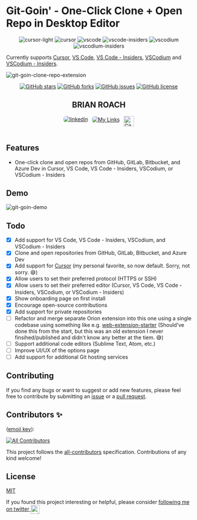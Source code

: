 # Git-Goin' - One-Click Clone + Open Repo in Desktop Editor

<div style="text-align: center">
<img src="https://raw.githubusercontent.com/itsbrex/git-goin-clone-repo-extension/main/icons/cursor-light.svg" alt="cursor-light">
<img src="https://raw.githubusercontent.com/itsbrex/git-goin-clone-repo-extension/main/icons/cursor.svg" alt="cursor">
<img src="https://raw.githubusercontent.com/itsbrex/git-goin-clone-repo-extension/main/icons/vscode.svg" alt="vscode">
<img src="https://raw.githubusercontent.com/itsbrex/git-goin-clone-repo-extension/main/icons/vscode-insiders.svg" alt="vscode-insiders">
<img src="https://raw.githubusercontent.com/itsbrex/git-goin-clone-repo-extension/main/icons/vscodium.svg" alt="vscodium">
<img src="https://raw.githubusercontent.com/itsbrex/git-goin-clone-repo-extension/main/icons/vscodium-insiders.svg" alt="vscodium-insiders">
</div>

Currently supports [Cursor](https://cursor.sh), [VS Code](https://code.visualstudio.com/), [VS Code - Insiders](https://code.visualstudio.com/insiders/), [VSCodium](https://vscodium.com/) and [VSCodium - Insiders](https://github.com/VSCodium/vscodium-insiders).

![git-goin-clone-repo-extension](https://socialify.git.ci/itsbrex/git-goin-clone-repo-extension/image?description=1&descriptionEditable=Clone%20%2B%20Open%20Any%20Repo%20in%20Desktop%20Editor%20%E2%9C%A8&logo=https%3A%2F%2Fraw.githubusercontent.com%2Fitsbrex%2Fgit-goin-clone-repo-extension%2Fmain%2Ficons%2Feditors-focus-cursor.svg&name=1&owner=1&pattern=Solid&theme=Auto)

<div style="text-align: center">

[![GitHub stars](https://img.shields.io/github/stars/itsbrex/git-goin-clone-repo-extension?style=for-the-badge)](https://github.com/itsbrex/git-goin-clone-repo-extension/stargazers) [![GitHub forks](https://img.shields.io/github/forks/itsbrex/git-goin-clone-repo-extension?style=for-the-badge)](https://github.com/itsbrex/git-goin-clone-repo-extension/network/members) [![GitHub issues](https://img.shields.io/github/issues/itsbrex/git-goin-clone-repo-extension?style=for-the-badge)](https://github.com/itsbrex/git-goin-clone-repo-extension/issues) [![GitHub license](https://img.shields.io/github/license/itsbrex/git-goin-clone-repo-extension?style=for-the-badge)](https://github.com/itsbrex/git-goin-clone-repo-extension/blob/main/LICENSE)

## BRIAN ROACH

</div>
<div style="display: flex; justify-content: center; gap: 10px; flex-wrap: wrap;">

  <a href="https://linkedin.com/in/itsbrex" target="_blank">
    <img src="https://img.shields.io/badge/linkedin-%231E77B5.svg?&style=for-the-badge&logo=linkedin&logoColor=white" alt="linkedin" style="margin-bottom: 5px; border-radius: 6px">
  </a>
  <a href="https://links.dev/brian">
    <img src="https://img.shields.io/badge/My%20Links-000000?style=for-the-badge&logo=link&logoColor=white" alt="My Links" style="margin-bottom: 5px; border-radius: 6px;  border: 1px solid white">
  </a>

  <img src="https://img.shields.io/github/followers/itsbrex?style=social" alt="GitHub followers" style="width: auto; height: 28px;">

</div>

<br>

## Features

- One-click clone and open repos from GitHub, GitLab, Bitbucket, and Azure Dev in Cursor, VS Code, VS Code - Insiders, VSCodium, or VSCodium - Insiders

## Demo

![git-goin-demo](git-goin-demo.gif)

## Todo

- [x] Add support for VS Code, VS Code - Insiders, VSCodium, and VSCodium - Insiders
- [x] Clone and open repositories from GitHub, GitLab, Bitbucket, and Azure Dev
- [x] Add support for [Cursor](https://cursor.sh) (my personal favorite, so now default. Sorry, not sorry. 😅)
- [x] Allow users to set their preferred protocol (HTTPS or SSH)
- [x] Allow users to set their preferred editor (Cursor, VS Code, VS Code - Insiders, VSCodium, or VSCodium - Insiders)
- [x] Show onboarding page on first install
- [x] Encourage open-source contributions
- [x] Add support for private repositories
- [ ] Refactor and merge separate Orion extension into this one using a single codebase using something like e.g. [web-extension-starter](https://github.com/abhijithvijayan/web-extension-starter/) (Should've done this from the start, but this was an old extension I never finsihed/published and didn't know any better at the tiem. 😅)
- [ ] Support additional code editors (Sublime Text, Atom, etc.)
- [ ] Improve UI/UX of the options page
- [ ] Add support for additional Git hosting services

## Contributing

If you find any bugs or want to suggest or add new features, please feel free to contribute by submitting an [issue](https://github.com/itsbrex/git-goin-clone-repo-extension/issues) or a [pull request](https://github.com/itsbrex/git-goin-clone-repo-extension/pulls).

## Contributors ✨

([emoji key](https://github.com/all-contributors/all-contributors#emoji-key)):

<!-- ALL-CONTRIBUTORS-BADGE:START - Do not remove or modify this section -->
[![All Contributors](https://img.shields.io/github/all-contributors/itsbrex/git-goin-clone-repo-extension?color=ee8449&style=flat-square)](#contributing)

<!-- ALL-CONTRIBUTORS-BADGE:END -->

<!-- ALL-CONTRIBUTORS-LIST:START - Do not remove or modify this section -->
<!-- prettier-ignore-start -->
<!-- markdownlint-disable -->

<!-- markdownlint-restore -->
<!-- prettier-ignore-end -->

<!-- ALL-CONTRIBUTORS-LIST:END -->
This project follows the [all-contributors](https://allcontributors.org/) specification. Contributions of any kind welcome!

## License

[MIT](./LICENSE)

If you found this project interesting or helpful, please consider <a href="https://twitter.com/itsbrex">following me on twitter <img src="https://storage.googleapis.com/saasify-assets/twitter-logo.svg" alt="twitter" height="24px" align="center"></a>
